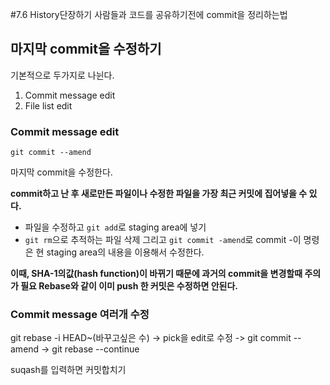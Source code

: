 #7.6 History단장하기
사람들과 코드를 공유하기전에 commit을 정리하는법

## 마지막 commit을 수정하기
기본적으로 두가지로 나뉜다.

1.	Commit message edit
2. File list edit

### Commit message edit
```git commit --amend```

마지막 commit을 수정한다.

**commit하고 난 후 새로만든 파일이나 수정한 파일을 가장 최근 커밋에 집어넣을 수 있다.**

- 파일을 수정하고 `git add`로 staging area에 넣기
- `git rm`으로 추적하는 파일 삭제 그리고 `git commit -amend`로 commit
	-이 명령은 현 staging area의 내용을 이용해서 수정한다.

**이때, SHA-1의값(hash function)이 바뀌기 때문에 과거의 commit을 변경할때 주의가 필요
Rebase와 같이 이미 push 한 커밋은 수정하면 안된다.**

### Commit message 여러개 수정
git rebase -i HEAD~(바꾸고싶은 수)
-> pick을 edit로 수정
-> git commit --amend -> git rebase --continue

suqash를 입력하면 커밋합치기